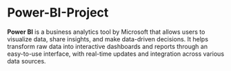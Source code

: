 # Power-BI-Project


**Power BI** is a business analytics tool by Microsoft that allows users to visualize data, share insights, and make data-driven decisions. It helps transform raw data into interactive dashboards and reports through an easy-to-use interface, with real-time updates and integration across various data sources.

